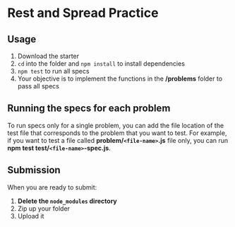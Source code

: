 # Rest and Spread Practice

## Usage

1. Download the starter
2. `cd` into the folder and `npm install` to install dependencies
3. `npm test` to run all specs
4. Your objective is to implement the functions in the __/problems__ folder to
   pass all specs

## Running the specs for each problem

To run specs only for a single problem, you can add the file location of the
test file that corresponds to the problem that you want to test. For example,
if you want to test a file called __problem/`<file-name>`.js__ file only, you
can run __npm test test/`<file-name>`-spec.js__.

## Submission

When you are ready to submit:

1. **Delete the `node_modules` directory**
2. Zip up your folder
3. Upload it
